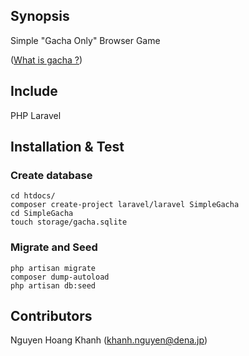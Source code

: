 ## Synopsis

Simple "Gacha Only" Browser Game

([What is gacha ?](https://bothgunsblazingblog.wordpress.com/2013/08/07/gacha/))

## Include
PHP Laravel 

## Installation & Test

### Create database
```
cd htdocs/
composer create-project laravel/laravel SimpleGacha
cd SimpleGacha
touch storage/gacha.sqlite
```
### Migrate and Seed
```
php artisan migrate
composer dump-autoload
php artisan db:seed
```
## Contributors

Nguyen Hoang Khanh (khanh.nguyen@dena.jp)